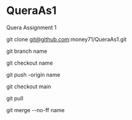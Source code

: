 # QueraAs1
Quera Assignment 1


git clone git@github.com:money71/QueraAs1.git

git branch name

git checkout name 

git push -origin name

git checkout main

git pull

git merge --no-ff name


